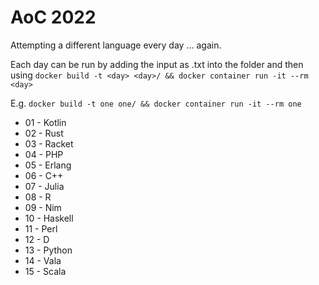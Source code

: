 # AoC 2022

Attempting a different language every day ... again.

Each day can be run by adding the input as <day>.txt into the <day> folder and then using
```docker build -t <day> <day>/ && docker container run -it --rm <day>```

E.g. ```docker build -t one one/ && docker container run -it --rm one```

* 01 - Kotlin
* 02 - Rust
* 03 - Racket
* 04 - PHP
* 05 - Erlang
* 06 - C++
* 07 - Julia
* 08 - R
* 09 - Nim
* 10 - Haskell
* 11 - Perl
* 12 - D
* 13 - Python
* 14 - Vala
* 15 - Scala
